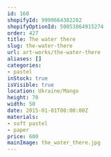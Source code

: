 ```yaml
---
id: 160
shopifyId: 9999664382282
shopifyOptionId: 50053864915274
order: 427
title: The water there
slug: the-water-there
url: art-works/the-water-there
aliases: []
categories:
- pastel
inStock: true
isVisible: true
location: Ukraine/Mango
height: 70
width: 50
date: 2015-01-01T00:00:00Z
materials:
- soft pastel
- paper
price: 600
mainImage: the_water_there.jpg
---
```

